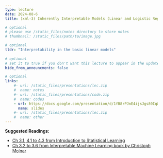 ```yaml
---
type: lecture
date: 2024-08-6
title: (xml-3) Inherently Interpretable Models (Linear and Logistic Regression)

# optional
# please use /static_files/notes directory to store notes
# thumbnail: /static_files/path/to/image.jpg

# optional
tldr: "Interpretability in the basic linear models"
  
# optional
# set it to true if you don't want this lecture to appear in the updates section
hide_from_announcments: false

# optional
links: 
    #- url: /static_files/presentations/lec.zip
    #  name: notes
    #- url: /static_files/presentations/code.zip
    #  name: codes
    - url: https://docs.google.com/presentation/d/1YB8rPJnE4ijsJgs80Iq8wj9evIFoIo-lS4wZqRL3_Qo/edit?usp=sharing
      name: slides
    #- url: /static_files/presentations/lec.zip
    #  name: other
---
```


**Suggested Readings:**
- [Ch 3.1, 4.1 to 4.3 from Introduction to Statistical Learning](https://hastie.su.domains/ISLP/ISLP_website.pdf)
- [Ch 3.2 to 3.6 from Interpretable Machine Learning book by Christoph Molnar](https://christophm.github.io/interpretable-ml-book/interpretability-importance.html)
